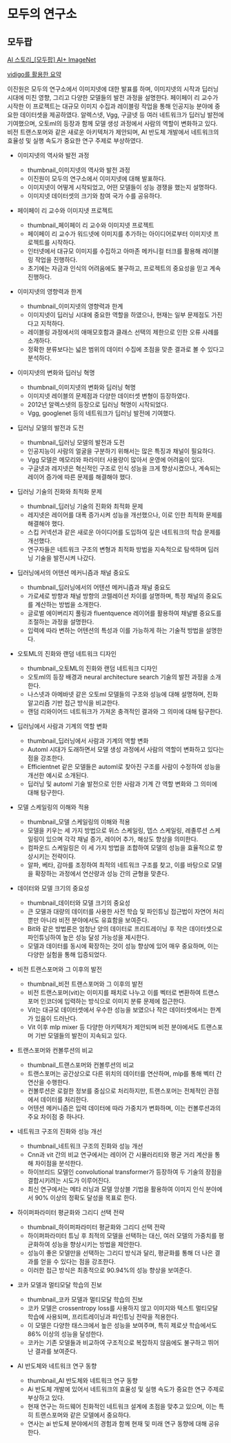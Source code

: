 # 모두의 연구소

## 모두팝

[AI 스토리_[모두팝] AI+ ImageNet](https://youtu.be/JnsGUS8MhpE)

[vidigo를 활용한 요약](https://vidigo.ai/share/summary/9923c6ff9d42)

이진원은 모두의 연구소에서 이미지넷에 대한 발표를 하며, 이미지넷의 시작과 딥러닝 시대에 미친 영향, 그리고 다양한 모델들의 발전 과정을 설명한다. 페이페이 리 교수가 시작한 이 프로젝트는 대규모 이미지 수집과 레이블링 작업을 통해 인공지능 분야에 중요한 데이터셋을 제공하였다. 알렉스넷, Vgg, 구글넷 등 여러 네트워크가 딥러닝 발전에 기여했으며, 오토ml의 등장과 함께 모델 생성 과정에서 사람의 역할이 변화하고 있다. 비전 트랜스포머와 같은 새로운 아키텍처가 제안되며, AI 반도체 개발에서 네트워크의 효율성 및 실행 속도가 중요한 연구 주제로 부상하였다.

* 이미지넷의 역사와 발전 과정
    * thumbnail_이미지넷의 역사와 발전 과정
    * 이진원이 모두의 연구소에서 이미지넷에 대해 발표하다.
    * 이미지넷이 어떻게 시작되었고, 어떤 모델들이 성능 경쟁을 했는지 설명하다.
    * 이미지넷 데이터셋의 크기와 참여 국가 수를 공유하다.

* 페이페이 리 교수와 이미지넷 프로젝트
    * thumbnail_페이페이 리 교수와 이미지넷 프로젝트
    * 페이페이 리 교수가 워드넷에 이미지를 추가하는 아이디어로부터 이미지넷 프로젝트를 시작하다.
    * 인터넷에서 대규모 이미지를 수집하고 아마존 메카니컬 터크를 활용해 레이블링 작업을 진행하다.
    * 초기에는 자금과 인식의 어려움에도 불구하고, 프로젝트의 중요성을 믿고 계속 진행하다.

* 이미지넷의 영향력과 한계
    * thumbnail_이미지넷의 영향력과 한계
    * 이미지넷이 딥러닝 시대에 중요한 역할을 하였으나, 현재는 일부 문제점도 가진다고 지적하다.
    * 레이블링 과정에서의 애매모호함과 클래스 선택의 제한으로 인한 오류 사례를 소개하다.
    * 정확한 분류보다는 넓은 범위의 데이터 수집에 초점을 맞춘 결과로 볼 수 있다고 분석하다.

* 이미지넷의 변화와 딥러닝 혁명
    * thumbnail_이미지넷의 변화와 딥러닝 혁명
    * 이미지넷 레이블의 문제점과 다양한 데이터셋 변형이 등장하였다.
    * 2012년 알렉스넷의 등장으로 딥러닝 혁명이 시작되었다.
    * Vgg, googlenet 등의 네트워크가 딥러닝 발전에 기여했다.

* 딥러닝 모델의 발전과 도전
    * thumbnail_딥러닝 모델의 발전과 도전
    * 인공지능이 사람의 얼굴을 구분하기 위해서는 많은 특징과 채널이 필요하다.
    * Vgg 모델은 메모리와 파라미터 사용량이 많아서 운영에 어려움이 있다.
    * 구글넷과 레지넷은 혁신적인 구조로 인식 성능을 크게 향상시켰으나, 계속되는 레이어 증가에 따른 문제를 해결해야 했다.

* 딥러닝 기술의 진화와 최적화 문제
    * thumbnail_딥러닝 기술의 진화와 최적화 문제
    * 레지넷은 레이어를 대폭 증가시켜 성능을 개선했으나, 이로 인한 최적화 문제를 해결해야 했다.
    * 스킵 커넥션과 같은 새로운 아이디어를 도입하여 깊은 네트워크의 학습 문제를 개선했다.
    * 연구자들은 네트워크 구조의 변형과 최적화 방법을 지속적으로 탐색하며 딥러닝 기술을 발전시켜 나갔다.

* 딥러닝에서의 어텐션 메커니즘과 채널 중요도
    * thumbnail_딥러닝에서의 어텐션 메커니즘과 채널 중요도
    * 가로세로 방향과 채널 방향의 코렐레이션 차이를 설명하며, 특정 채널의 중요도를 계산하는 방법을 소개한다.
    * 글로벌 에이버리지 풀링과 fluentquence 레이어를 활용하여 채널별 중요도를 조절하는 과정을 설명한다.
    * 입력에 따라 변하는 어텐션의 특성과 이를 가능하게 하는 기술적 방법을 설명한다.

* 오토ML의 진화와 랜덤 네트워크 디자인
    * thumbnail_오토ML의 진화와 랜덤 네트워크 디자인
    * 오토ml의 등장 배경과 neural architecture search 기술의 발전 과정을 소개한다.
    * 나스넷과 아메바넷 같은 오토ml 모델들의 구조와 성능에 대해 설명하며, 진화 알고리즘 기반 접근 방식을 비교한다.
    * 랜덤 리와이어드 네트워크가 가져온 충격적인 결과와 그 의미에 대해 탐구한다.

* 딥러닝에서 사람과 기계의 역할 변화
    * thumbnail_딥러닝에서 사람과 기계의 역할 변화
    * Automl 시대가 도래하면서 모델 생성 과정에서 사람의 역할이 변화하고 있다는 점을 강조한다.
    * Efficientnet 같은 모델들은 automl로 찾아진 구조를 사람이 수정하여 성능을 개선한 예시로 소개된다.
    * 딥러닝 및 automl 기술 발전으로 인한 사람과 기계 간 역할 변화와 그 의미에 대해 탐구한다.

* 모델 스케일링의 이해와 적용
    * thumbnail_모델 스케일링의 이해와 적용
    * 모델을 키우는 세 가지 방법으로 위스 스케일링, 뎁스 스케일링, 레졸루션 스케일링이 있으며 각각 채널 증가, 레이어 추가, 해상도 향상을 의미한다.
    * 컴파운드 스케일링은 이 세 가지 방법을 조합하여 모델의 성능을 효율적으로 향상시키는 전략이다.
    * 알파, 베타, 감마를 조정하여 최적의 네트워크 구조를 찾고, 이를 바탕으로 모델을 확장하는 과정에서 연산량과 성능 간의 균형을 맞춘다.

* 데이터와 모델 크기의 중요성
    * thumbnail_데이터와 모델 크기의 중요성
    * 큰 모델과 대량의 데이터를 사용한 사전 학습 및 파인튜닝 접근법이 자연어 처리뿐만 아니라 비전 분야에서도 유효함을 보여준다.
    * Bit와 같은 방법론은 엄청난 양의 데이터로 프리트레이닝 후 작은 데이터셋으로 파인튜닝하여 높은 성능 달성 가능성을 제시한다.
    * 모델과 데이터를 동시에 확장하는 것이 성능 향상에 있어 매우 중요하며, 이는 다양한 실험을 통해 입증되었다.

* 비전 트랜스포머와 그 이후의 발전
    * thumbnail_비전 트랜스포머와 그 이후의 발전
    * 비전 트랜스포머(vit)는 이미지를 패치로 나누고 이를 벡터로 변환하여 트랜스포머 인코더에 입력하는 방식으로 이미지 분류 문제에 접근한다.
    * Vit는 대규모 데이터셋에서 우수한 성능을 보였으나 작은 데이터셋에서는 한계가 있음이 드러난다.
    * Vit 이후 mlp mixer 등 다양한 아키텍처가 제안되며 비전 분야에서도 트랜스포머 기반 모델들의 발전이 지속되고 있다.

* 트랜스포머와 컨볼루션의 비교
    * thumbnail_트랜스포머와 컨볼루션의 비교
    * 트랜스포머는 공간상으로 다른 위치의 데이터를 연산하며, mlp를 통해 벡터 간 연산을 수행한다.
    * 컨볼루션은 로컬한 정보를 중심으로 처리하지만, 트랜스포머는 전체적인 관점에서 데이터를 처리한다.
    * 어텐션 메커니즘은 입력 데이터에 따라 가중치가 변화하며, 이는 컨볼루션과의 주요 차이점 중 하나다.

* 네트워크 구조의 진화와 성능 개선
    * thumbnail_네트워크 구조의 진화와 성능 개선
    * Cnn과 vit 간의 비교 연구에서는 레이어 간 시뮬러리티와 평균 거리 계산을 통해 차이점을 분석한다.
    * 하이브리드 모델인 convolutional transformer가 등장하여 두 기술의 장점을 결합시키려는 시도가 이루어진다.
    * 최신 연구에서는 메타 러닝과 모델 앙상블 기법을 활용하여 이미지 인식 분야에서 90% 이상의 정확도 달성을 목표로 한다.

* 하이퍼파라미터 평균화와 그리디 선택 전략
    * thumbnail_하이퍼파라미터 평균화와 그리디 선택 전략
    * 하이퍼파라미터 튜닝 후 최적의 모델을 선택하는 대신, 여러 모델의 가중치를 평균화하여 성능을 향상시키는 방법을 제안한다.
    * 성능이 좋은 모델만을 선택하는 그리디 방식과 달리, 평균화를 통해 더 나은 결과를 얻을 수 있다는 점을 강조한다.
    * 이러한 접근 방식은 최종적으로 90.94%의 성능 향상을 보여준다.

* 코카 모델과 멀티모달 학습의 진보
    * thumbnail_코카 모델과 멀티모달 학습의 진보
    * 코카 모델은 crossentropy loss를 사용하지 않고 이미지와 텍스트 멀티모달 학습에 사용되며, 프리트레이닝과 파인튜닝 전략을 적용한다.
    * 이 모델은 다양한 태스크에서 높은 성능을 보여주며, 특히 제로샷 학습에서도 86% 이상의 성능을 달성한다.
    * 코카는 기존 모델들과 비교하여 구조적으로 복잡하지 않음에도 불구하고 뛰어난 결과를 보여준다.

* AI 반도체와 네트워크 연구 동향
    * thumbnail_AI 반도체와 네트워크 연구 동향
    * Ai 반도체 개발에 있어서 네트워크의 효율성 및 실행 속도가 중요한 연구 주제로 부상하고 있다.
    * 현재 연구는 하드웨어 친화적인 네트워크 설계에 초점을 맞추고 있으며, 이는 특히 트랜스포머와 같은 모델에서 중요하다.
    * 연사는 ai 반도체 분야에서의 경험과 함께 현재 및 미래 연구 동향에 대해 공유한다.

